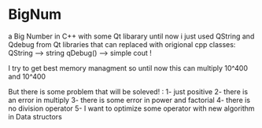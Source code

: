 BigNum
======

a Big Number in C++ with some Qt libarary 
until now i just used QString and Qdebug from Qt libraries that can replaced with origional cpp classes:
QString --> string
qDebug() --> simple cout !


I try to get best memory managment 
so until now this can multiply 10^400 and 10^400

But there is some problem that will be soleved! :
  1- just positive
  2- there is an error in multiply 
  3- there is some error in power and factorial 
  4- there is no division operator
  5- I want to optimize some operator with new algorithm in Data structors
